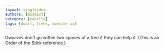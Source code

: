 ```yaml
---
layout: singleidea
authors: [aosdict]
category: [vanilla]
tags: [dwarf, trees, monster ai]
---
```

Dwarves don't go within two spaces of a tree if they can help it. (This is an Order of the Stick reference.)
